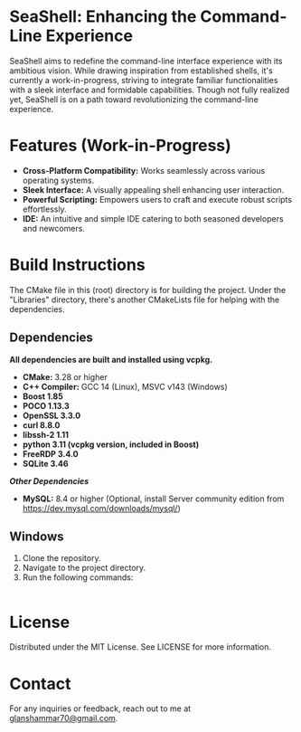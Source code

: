 # SeaShell: Enhancing the Command-Line Experience
SeaShell aims to redefine the command-line interface experience with its ambitious vision. While drawing inspiration from established shells, it's currently a work-in-progress, striving to integrate familiar functionalities with a sleek interface and formidable capabilities. Though not fully realized yet, SeaShell is on a path toward revolutionizing the command-line experience.

# Features (Work-in-Progress)
* **Cross-Platform Compatibility:** Works seamlessly across various operating systems.
* **Sleek Interface:** A visually appealing shell enhancing user interaction.
* **Powerful Scripting:** Empowers users to craft and execute robust scripts effortlessly.
* **IDE:** An intuitive and simple IDE catering to both seasoned developers and newcomers.

# Build Instructions
The CMake file in this (root) directory is for building the project.
Under the "Libraries" directory, there's another CMakeLists file for helping with the dependencies.

## Dependencies
**All dependencies are built and installed using vcpkg.**
* **CMake:** 3.28 or higher
* **C++ Compiler:** GCC 14 (Linux), MSVC v143 (Windows)
* **Boost 1.85**
* **POCO 1.13.3**
* **OpenSSL 3.3.0**
* **curl 8.8.0**
* **libssh-2 1.11**
* **python 3.11 (vcpkg version, included in Boost)**
* **FreeRDP 3.4.0**
* **SQLite 3.46**

***Other Dependencies***
* **MySQL:** 8.4 or higher (Optional, install Server community edition from https://dev.mysql.com/downloads/mysql/)

## Windows
1. Clone the repository.
2. Navigate to the project directory.
3. Run the following commands:
```cmd

```

# License
Distributed under the MIT License. See LICENSE for more information.

# Contact
For any inquiries or feedback, reach out to me at glanshammar70@gmail.com.